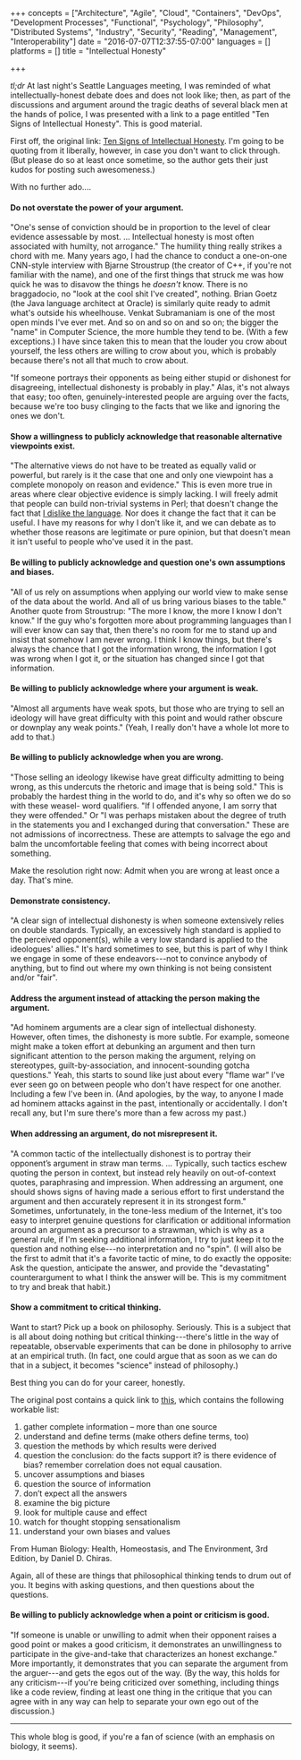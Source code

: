 +++
concepts = ["Architecture", "Agile", "Cloud", "Containers", "DevOps", "Development Processes", "Functional", "Psychology", "Philosophy", "Distributed Systems", "Industry", "Security", "Reading", "Management", "Interoperability"]
date = "2016-07-07T12:37:55-07:00"
languages = []
platforms = []
title = "Intellectual Honesty"

+++

*tl;dr* At last night's Seattle Languages meeting, I was reminded of what intellectually-honest
debate does and does not look like; then, as part of the discussions and argument around the
tragic deaths of several black men at the hands of police, I was presented with a link to a
page entitled "Ten Signs of Intellectual Honesty". This is good material.

<!--more-->

First off, the original link: 
[Ten Signs of Intellectual Honesty](https://designmatrix.wordpress.com/2010/11/14/ten-signs-of-intellectual-honesty-2/).
I'm going to be quoting from it liberally, however, in case you don't want to click through. (But
please do so at least once sometime, so the author gets their just kudos for posting such awesomeness.)

With no further ado....

#### Do not overstate the power of your argument.
"One's sense of conviction should be in proportion
to the level of clear evidence assessable by most. ... Intellectual honesty is most often associated
with humilty, not arrogance." The humility thing really strikes a chord with me.
Many years ago, I had the chance to conduct a one-on-one CNN-style
interview with Bjarne Stroustrup (the creator of C++, if you're not familiar with the name), and one
of the first things that struck me was how quick he was to disavow the things he *doesn't* know.
There is no braggadocio, no "look at the cool shit I've created", nothing. Brian Goetz (the Java language
architect at Oracle) is similarly quite ready to admit what's outside his wheelhouse. Venkat
Subramaniam is one of the most open minds I've ever met. And so on and so on and so on; the bigger the
"name" in Computer Science, the more humble they tend to be. (With a few exceptions.) I have since
taken this to mean that the louder you crow about yourself, the less others are willing to crow about
you, which is probably because there's not all that much to crow about.

"If someone portrays their opponents as being either stupid or dishonest for disagreeing, intellectual
dishonesty is probably in play." Alas, it's not always that easy; too often, genuinely-interested
people are arguing over the facts, because we're too busy clinging to the facts that we like and
ignoring the ones we don't.

#### Show a willingness to publicly acknowledge that reasonable alternative viewpoints exist.
"The alternative views do not have to be treated as equally valid or powerful, but rarely is it the
case that one and only one viewpoint has a complete monopoly on reason and evidence." This is even
more true in areas where clear objective evidence is simply lacking. I will freely admit that people
can build non-trivial systems in Perl; that doesn't change the fact that 
[I dislike the language](http://blogs.tedneward.com/post/so-i-dont-like-perl-sue-me/).
Nor does it change the fact that it can be useful. I have my reasons for why I don't like it, and
we can debate as to whether those reasons are legitimate or pure opinion, but
that doesn't mean it isn't useful to people who've used it in the past.

#### Be willing to publicly acknowledge and question one's own assumptions and biases.
"All of us rely on assumptions when applying our world view to make sense of the data about the world.
And all of us bring various biases to the table."
Another quote from Stroustrup: "The more I know, the more I know I don't know." If the guy who's
forgotten more about programming languages than I will ever know can say that, then there's no room
for me to stand up and insist that somehow I am never wrong. I think I know things, but there's
always the chance that I got the information wrong, the information I got was wrong when I got it,
or the situation has changed since I got that information.

#### Be willing to publicly acknowledge where your argument is weak.
"Almost all arguments have weak spots, but those who are trying to sell an ideology will have great
difficulty with this point and would rather obscure or downplay any weak points." (Yeah, I really
don't have a whole lot more to add to that.)

#### Be willing to publicly acknowledge when you are wrong.
"Those selling an ideology likewise have great difficulty admitting to being wrong, as this undercuts
the rhetoric and image that is being sold."
This is probably the hardest thing in the world to do, and it's why so often we do so with these weasel-
word qualifiers. "If I offended anyone, I am sorry that they were offended." Or "I was perhaps
mistaken about the degree of truth in the statements you and I exchanged during that conversation."
These are not admissions of incorrectness. These are attempts to salvage the ego and balm the 
uncomfortable feeling that comes with being incorrect about something.

Make the resolution right now: Admit when you are wrong at least once a day. That's mine.

#### Demonstrate consistency.
"A clear sign of intellectual dishonesty is when someone extensively relies on double standards.
Typically, an excessively high standard is applied to the perceived opponent(s), while a very
low standard is applied to the ideologues' allies." It's hard sometimes to see, but this is part
of why I think we engage in some of these endeavors---not to convince anybody of anything, but to
find out where my own thinking is not being consistent and/or "fair".

#### Address the argument instead of attacking the person making the argument.
"Ad hominem arguments are a clear sign of intellectual dishonesty. However, often times, the 
dishonesty is more subtle. For example, someone might make a token effort at debunking an 
argument and then turn significant attention to the person making the argument, relying on stereotypes, 
guilt-by-association, and innocent-sounding gotcha questions." Yeah, this starts to sound like just
about every "flame war" I've ever seen go on between people who don't have respect for one another.
Including a few I've been in. (And apologies, by the way, to anyone I made ad hominem attacks
against in the past, intentionally or accidentally. I don't recall any, but I'm sure there's more
than a few across my past.)

#### When addressing an argument, do not misrepresent it. 
"A common tactic of the intellectually dishonest is to portray their opponent’s argument in straw 
man terms. ... Typically, such tactics eschew quoting the person in context, but instead rely heavily 
on out-of-context quotes, paraphrasing and impression. When addressing an argument, one should shows 
signs of having made a serious effort to first understand the argument and then accurately represent 
it in its strongest form." Sometimes, unfortunately, in the tone-less medium of the Internet, it's
too easy to interpret genuine questions for clarification or additional information around an argument
as a precursor to a strawman, which is why as a general rule, if I'm seeking additional information,
I try to just keep it to the question and nothing else---no interpretation and no "spin". (I will
also be the first to admit that it's a favorite tactic of mine, to do exactly the opposite: Ask the
question, anticipate the answer, and provide the "devastating" counterargument to what I think the
answer will be. This is my commitment to try and break that habit.)

#### Show a commitment to critical thinking.
Want to start? Pick up a book on philosophy. Seriously. This is a subject that is all about doing
nothing but critical thinking---there's little in the way of repeatable, observable experiments that
can be done in philosophy to arrive at an empirical truth. (In fact, one could argue that as soon
as we can do that in a subject, it becomes "science" instead of philosophy.)

Best thing you can do for your career, honestly.

The original post contains a quick link to 
[this](https://designmatrix.wordpress.com/2009/01/24/critical-thinking/), which contains the 
following workable list:

1. gather complete information – more than one source
2. understand and define terms (make others define terms, too)
3. question the methods by which results were derived
4. question the conclusion: do the facts support it? is there evidence of bias? remember correlation does not equal causation.
5. uncover assumptions and biases
6. question the source of information
7. don’t expect all the answers
8. examine the big picture
9. look for multiple cause and effect
10. watch for thought stopping sensationalism
11. understand your own biases and values

From Human Biology: Health, Homeostasis, and The Environment, 3rd Edition, by Daniel D. Chiras.

Again, all of these are things that philosophical thinking tends to drum out of you. It begins
with asking questions, and then questions about the questions.

#### Be willing to publicly acknowledge when a point or criticism is good.
"If someone is unable or unwilling to admit when their opponent raises a good point or makes a 
good criticism, it demonstrates an unwillingness to participate in the give-and-take that 
characterizes an honest exchange." More importantly, it demonstrates that you can separate the
argument from the arguer---and gets the egos out of the way. (By the way, this holds for any
criticism---if you're being criticized over something, including things like a code review,
finding at least one thing in the critique that you can agree with in any way can help to separate 
your own ego out of the discussion.)

---

This whole blog is good, if you're a fan of science (with an emphasis on biology, it seems).


